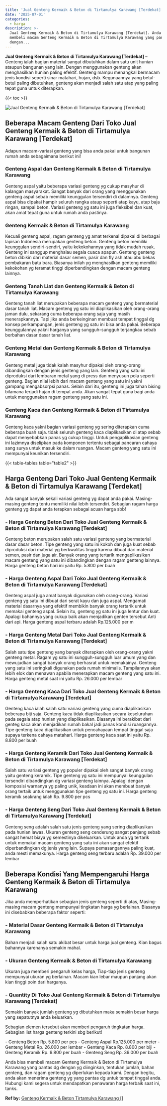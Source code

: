 ```yaml
---
title: 'Jual Genteng Kermaik & Beton di Tirtamulya Karawang [Terdekat]'
date: '2025-07-01'
categories:
  - harga
description: >-
  Jual Genteng Kermaik & Beton di Tirtamulya Karawang [Terdekat]. Anda bisa
  membeli macam Genteng Kermaik & Beton di Tirtamulya Karawang yang pantas dg
  dengan...
---
```


**Jual Genteng Kermaik & Beton di Tirtamulya Karawang \[Terdekat\]** – Genteng ialah bagian material sangat dibutuhkan dalam satu unit hunian ataupun bangunan yang lain. Dengan menggunakan genteng akan menghasilkan hunian paling efektif. Genteng mampu menangkal bermacam jenis kondisi seperti sinar matahari, hujan, dsb. Kegunaannya yang betul-betul paling dibutuhkan, genteng akan menjadi salah satu atap yang paling tepat guna untuk diterapkan.

{{< toc >}}

![Jual Genteng Kermaik & Beton di Tirtamulya Karawang [Terdekat]](/images/genteng-minimalis-murah27.png)

## Beberapa Macam Genteng Dari Toko Jual Genteng Kermaik & Beton di Tirtamulya Karawang \[Terdekat\]

Adapun macam-variasi genteng yang bisa anda pakai untuk bangunan rumah anda sebagaimana berikut ini!

### Genteng Aspal dan Genteng Kermaik & Beton di Tirtamulya Karawang

Genteng aspal yaitu beberapa variasi genteng yg cukup masyhur di kalangan masyarakat. Sangat banyak dari orang yang menggunakan genteng aspal sebab memiliki keunggulan tersendiri di dalamnya. Genteng aspal bisa dipakai hampir seluruh rangka ataup seperti atap kayu, atap baja ringan, sampai beton. Variasi genteng yg satu ini juga fleksibel dan kuat, akan amat tepat guna untuk rumah anda pastinya.

### Genteng Kermaik & Beton di Tirtamulya Karawang

Kecuali genteng aspal, ragam genteng yg amat terkenal dipakai di berbagai lapisan Indonesia merupakan genteng beton. Genteng beton memiliki keunggulan sendiri-sendiri, yaitu kekokohannya yang tidak mudah rusak. Genteng ini sanggup menghalau segala cuaca apapun. Genteng genteng beton dibikin dari material dasar semen, pasir dan fly ash atau abu bekas pembakaran batu bara. Biasanya inilah yg menghasilkan genteng memiliki kekokohan yg teramat tinggi diperbandingkan dengan macam genteng lainnya.

### Genteng Tanah Liat dan Genteng Kermaik & Beton di Tirtamulya Karawang

Genteng tanah liat merupakan beberapa macam genteng yang bermaterial dasar tanah liat. Macam genteng yg satu ini diaplikasikan oleh orang-orang jaman dulu, sekarang cuma beberapa orang saja yang masih menerapkannya. Tapi jika anda berkeinginan membuat tempat tinggal dg konsep perkampungan, jenis genteng yg satu ini bisa anda pakai. Beberapa keunggulannya yakni harganya yang sungguh-sungguh terjangkau sebab berbahan dasar dasar tanah liat.

### Genteng Metal dan Genteng Kermaik & Beton di Tirtamulya Karawang

Genteng metal juga tidak kalah masyhur dipakai oleh orang-orang dibandingkan dengan jenis genteng yang lain. Genteng yang satu ini diproduksi dari lembaran metal yang di press dan menyusun pola seperti genteng. Bagian nilai lebih dari macam genteng yang satu ini yakni gampang mengabsorpsi panas. Selain dari itu, genteng ini juga tahan bising bilamana terjadi hujan di tempat anda. Akan sangat tepat guna bagi anda untuk menggunakan ragam genteng yang satu ini.

### Genteng Kaca dan Genteng Kermaik & Beton di Tirtamulya Karawang

Genteng kaca yakni bagian variasi genteng yg sering diterapkan cuma beberapa buah saja. tidak seluruh genteng kaca diaplikasikan di atap sebab dapat menyebabkan panas yg cukup tinggi. Untuk pengaplikasian genteng ini lazimnya diselipkan pada komponen tertentu sebagai pancaran cahaya sang surya untuk masuk ke dalam ruangan. Macam genteng yang satu ini mempunyai keunikan tersendiri.

{{< table-tables table="table2" >}}

## Harga Genteng Dari Toko Jual Genteng Kermaik & Beton di Tirtamulya Karawang \[Terdekat\]

Ada sangat banyak sekali variasi genteng yg dapat anda pakai. Masing-masing genteng tentu memiliki nilai lebih tersendiri. Sebagian ragam harga genteng yg dapat anda terapkan sebagai acuan harga sbb!

### \- Harga Genteng Beton Dari Toko Jual Genteng Kermaik & Beton di Tirtamulya Karawang \[Terdekat\]

Genteng beton merupakan salah satu variasi genteng yang bermaterial dasar dasar beton. Tipe genteng yang satu ini kokoh dan juga kuat sebab diproduksi dari material yg berkwalitas tinggi karena dibuat dari material semen, pasir dan juga air. Banyak orang yang tertarik mengaplikasikan macam genteng yang satu ini dibandingkan dengan ragam genteng lainnya. Harga genteng beton hari ini yaitu Rp. 5.800 per buah

### \- Harga Genteng Aspal Dari Toko Jual Genteng Kermaik & Beton di Tirtamulya Karawang \[Terdekat\]

Genteng aspal juga amat banyak digunakan oleh orang-orang. Variasi genteng yg satu ini dibuat dari serat kayu dan juga aspal. Mengamati material dasarnya yang efektif membikin banyak orang tertarik untuk memakai genteng aspal. Selain itu, genteng yg satu ini juga lentur dan kuat. Apalagi bahannya yang cukup baik akan menjadikan genten tersebut Anti dari api. Harga genteng aspal terbaru adalah Rp.125.000 per m

### \- Harga Genteng Metal Dari Toko Jual Genteng Kermaik & Beton di Tirtamulya Karawang \[Terdekat\]

Salah satu tipe genteng yang banyak diterapkan oleh orang-orang yakni genteng metal. Ragam yg satu ini sungguh-sungguh luar umum yang dan mewujudkan sangat banyak orang berhasrat untuk memakainya. Genteng yang satu ini seringkali digunakan pada rumah minimalis. Tampilannya akan lebih elok dan menawan apabila menerapkan macam genteng yang satu ini. Harga genteng metal saat ini yaitu Rp. 26.000 per lembar

### \- Harga Genteng Kaca Dari Toko Jual Genteng Kermaik & Beton di Tirtamulya Karawang \[Terdekat\]

Genteng kaca ialah salah satu variasi genteng yang cuma diaplikasikan beberapa biji saja. Genteng kaca tidak diaplikasikan secara keseluruhan pada segala atap hunian yang diaplikasikan. Biasanya ini berakibat dari genteg kaca akan menjadikan rumah bakal jadi panas kondisi ruangannya. Tipe genteng kaca diaplikasikan untuk pencahayaan tempat tinggal saja supaya terkena cahaya matahari. Harga genteng kaca saat ini yaitu Rp. 8.800 per buah

### \- Harga Genteng Keramik Dari Toko Jual Genteng Kermaik & Beton di Tirtamulya Karawang \[Terdekat\]

Salah satu variasi genteng yg populer dipakai oleh sangat banyak orang yaitu genteng keramik. Tipe genteng yg satu ini mempunyai keunggulan tersendiri dibandingkan dg variasi genteng lainnya. Apalagi dengan komposisi warnanya yg paling unik, keadaan ini akan membuat banyak orang tertaik untuk menggunakan tipe genteng yg satu ini. Harga genteng keramik seakrang ialah Rp. 9.800 per pcs

### \- Harga Genteng Seng Dari Toko Jual Genteng Kermaik & Beton di Tirtamulya Karawang \[Terdekat\]

Genteng seng adalah salah satu jenis genteng yang sering diaplikasikan pada hunian lawas. Ukuran genteng seng cenderung sangat panjang sebab sangat hemat biaya yg semestinya dikeluarkan. Untuk anda yg tertarik untuk memakai macam genteng yang satu ini akan sangat efektif diperbandingkan dg jenis yang lain. Supaya pemasangannya paling kuat, anda mesti memakunya. Harga genteng seng terbaru adalah Rp. 39.000 per lembar

## Beberapa Kondisi Yang Mempengaruhi Harga Genteng Kermaik & Beton di Tirtamulya Karawang

Jika anda memperhatikan sebagian jenis genteng seperti di atas, Masing-masing macam genteng mempunyai tingkatan harga yg berlainan. Biasanya ini disebabkan beberapa faktor seperti:

### \- Material Dasar Genteng Kermaik & Beton di Tirtamulya Karawang

Bahan menjadi salah satu akibat besar untuk harga jual genteng. Kian bagus bahannya karenanya semakin mahal.

### \- Ukuran Genteng Kermaik & Beton di Tirtamulya Karawang

Ukuran juga memberi pengaruh kelas harga, Tiap-tiap jenis genteng mempunyai ukuran yg berlainan. Macam kian lebar maupun panjang akan kian tinggi poin dari harganya.

### \- Quantity Di Toko Jual Genteng Kermaik & Beton di Tirtamulya Karawang \[Terdekat\]

Semakin banyak jumlah genteng yg dibutuhkan maka semakin besar harga yang sepatutnya anda keluarkan.

Sebagian elemen tersebut akan memberi pengaruh tingkatan harga. Sebagian list harga genteng terkini sbg berikut!

\- Genteng Beton Rp. 5.800 per pcs - Genteng Aspal Rp.125.000 per meter - Genteng Metal Rp. 26.000 per lembar - Genteng Kaca Rp. 8.800 per biji - Genteng Keramik Rp. 9.800 per buah - Genteng Seng Rp. 39.000 per buah

Anda bisa membeli macam Genteng Kermaik & Beton di Tirtamulya Karawang yang pantas dg dengan yg diinginkan, tentukan jumlah, bahan genteng, dan ragam genteng yg diperlukan kepada kami. Dengan begitu, anda akan menerima genteng yg yang pantas dg untuk tempat tinggal anda. Hubungi kami segera untuk mendapatkan penawaran harga terbaik saat ini, tanks.

**Ref by:**  [Genteng Kermaik & Beton  Tirtamulya Karawang []](https://id.wikipedia.org/wiki/Genteng)
